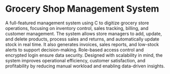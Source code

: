 # Grocery Shop Management System

A full-featured management system using C to digitize grocery store operations, focusing on inventory control, sales tracking, billing, and customer management. The system allows store managers to add, update, and delete products, process sales and returns, and automatically update stock in real time. It also generates invoices, sales reports, and low-stock alerts to support decision-making. Role-based access control and encrypted login ensure data security. Designed with scalability in mind, the system improves operational efficiency, customer satisfaction, and profitability by reducing manual workload and enabling data-driven insights.
